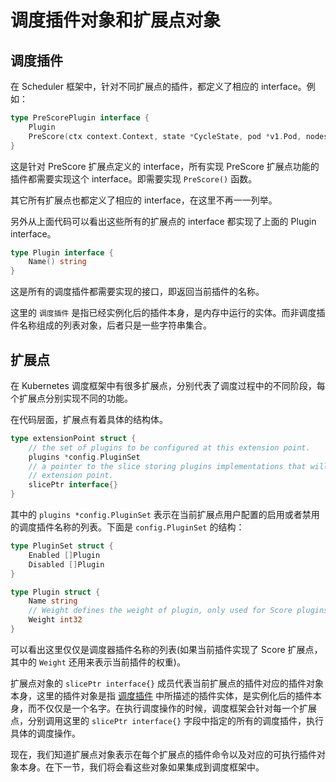 # 调度插件对象和扩展点对象 #

## 调度插件 ##

在 Scheduler 框架中，针对不同扩展点的插件，都定义了相应的 interface。例如：

``` go
type PreScorePlugin interface {
	Plugin
	PreScore(ctx context.Context, state *CycleState, pod *v1.Pod, nodes []*v1.Node) *Status
}
```

这是针对 PreScore 扩展点定义的 interface，所有实现 PreScore 扩展点功能的插件都需要实现这个 interface。即需要实现 `PreScore()` 函数。

其它所有扩展点也都定义了相应的 interface，在这里不再一一列举。

另外从上面代码可以看出这些所有的扩展点的 interface 都实现了上面的 Plugin interface。

``` go
type Plugin interface {
	Name() string
}
```

这是所有的调度插件都需要实现的接口，即返回当前插件的名称。

这里的 `调度插件` 是指已经实例化后的插件本身，是内存中运行的实体。而非调度插件名称组成的列表对象，后者只是一些字符串集合。

## 扩展点 ##

在 Kubernetes 调度框架中有很多扩展点，分别代表了调度过程中的不同阶段，每个扩展点分别实现不同的功能。

在代码层面，扩展点有着具体的结构体。

``` go
type extensionPoint struct {
	// the set of plugins to be configured at this extension point.
	plugins *config.PluginSet
	// a pointer to the slice storing plugins implementations that will run at this
	// extension point.
	slicePtr interface{}
}
```

其中的 `plugins *config.PluginSet` 表示在当前扩展点用户配置的启用或者禁用的调度插件名称的列表。下面是 `config.PluginSet` 的结构：

``` go
type PluginSet struct {
	Enabled []Plugin
	Disabled []Plugin
}

type Plugin struct {
	Name string
	// Weight defines the weight of plugin, only used for Score plugins.
	Weight int32
}
```

可以看出这里仅仅是调度器插件名称的列表(如果当前插件实现了 Score 扩展点，其中的 `Weight` 还用来表示当前插件的权重)。

扩展点对象的 `slicePtr interface{}` 成员代表当前扩展点的插件对应的插件对象本身，这里的插件对象是指 [调度插件](#调度插件) 中所描述的插件实体，是实例化后的插件本身，而不仅仅是一个名字。在执行调度操作的时候，调度框架会针对每一个扩展点，分别调用这里的 `slicePtr interface{}` 字段中指定的所有的调度插件，执行具体的调度操作。

现在，我们知道扩展点对象表示在每个扩展点的插件命令以及对应的可执行插件对象本身。在下一节，我们将会看这些对象如果集成到调度框架中。
